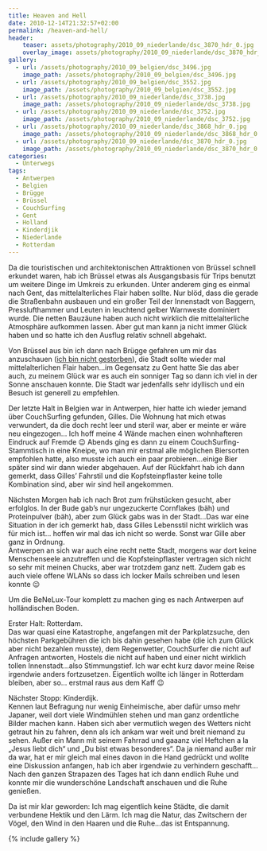 ```yaml
---
title: Heaven and Hell
date: 2010-12-14T21:32:57+02:00
permalink: /heaven-and-hell/
header:
    teaser: assets/photography/2010_09_niederlande/dsc_3870_hdr_0.jpg
    overlay_image: assets/photography/2010_09_niederlande/dsc_3870_hdr_0.jpg
gallery:
  - url: /assets/photography/2010_09_belgien/dsc_3496.jpg
    image_path: /assets/photography/2010_09_belgien/dsc_3496.jpg
  - url: /assets/photography/2010_09_belgien/dsc_3552.jpg
    image_path: /assets/photography/2010_09_belgien/dsc_3552.jpg
  - url: /assets/photography/2010_09_niederlande/dsc_3738.jpg
    image_path: /assets/photography/2010_09_niederlande/dsc_3738.jpg
  - url: /assets/photography/2010_09_niederlande/dsc_3752.jpg
    image_path: /assets/photography/2010_09_niederlande/dsc_3752.jpg
  - url: /assets/photography/2010_09_niederlande/dsc_3868_hdr_0.jpg
    image_path: /assets/photography/2010_09_niederlande/dsc_3868_hdr_0.jpg
  - url: /assets/photography/2010_09_niederlande/dsc_3870_hdr_0.jpg
    image_path: /assets/photography/2010_09_niederlande/dsc_3870_hdr_0.jpg
categories:
  - Unterwegs
tags:
  - Antwerpen
  - Belgien
  - Brügge
  - Brüssel
  - CouchSurfing
  - Gent
  - Holland
  - Kinderdjik
  - Niederlande
  - Rotterdam
---
```

Da die touristischen und architektonischen Attraktionen von Brüssel schnell erkundet waren, 
hab ich Brüssel etwas als Ausgangsbasis für Trips benutzt um weitere Dinge im Umkreis zu erkunden. 
Unter anderem ging es einmal nach Gent, das mittelalterliches Flair haben sollte. 
Nur blöd, dass die gerade die Straßenbahn ausbauen und ein großer Teil der Innenstadt von Baggern, Presslufthammer und 
Leuten in leuchtend gelber Warnweste dominiert wurde. Die netten Bauzäune haben auch nicht wirklich die mittelalterliche Atmosphäre aufkommen lassen. 
Aber gut man kann ja nicht immer Glück haben und so hatte ich den Ausflug relativ schnell abgehakt.

Von Brüssel aus bin ich dann nach Brügge gefahren um mir das anzuschauen ([ich bin nicht gestorben](https://www.imdb.com/title/tt0780536/?ref_=nv_sr_1?ref_=nv_sr_1)), 
die Stadt sollte wieder mal mittelalterlichen Flair haben…im Gegensatz zu Gent hatte Sie das aber auch, 
zu meinem Glück war es auch ein sonniger Tag so dann ich viel in der Sonne anschauen konnte. 
Die Stadt war jedenfalls sehr idyllisch und ein Besuch ist generell zu empfehlen.

Der letzte Halt in Belgien war in Antwerpen, hier hatte ich wieder jemand über CouchSurfing gefunden, Gilles. 
Die Wohnung hat mich etwas verwundert, da die doch recht leer und steril war, aber er meinte er wäre neu eingezogen…
Ich hoff meine 4 Wände machen einen wohnhafteren Eindruck auf Fremde 😉 Abends ging es dann zu einem CouchSurfing-Stammtisch in eine Kneipe, 
wo man mir erstmal alle möglichen Biersorten empfohlen hatte, also musste ich auch ein paar probieren…einige Bier später sind wir dann wieder abgehauen. 
Auf der Rückfahrt hab ich dann gemerkt, dass Gilles’ Fahrstil und die Kopfsteinpflaster keine tolle Kombination sind, aber wir sind heil angekommen.  

Nächsten Morgen hab ich nach Brot zum frühstücken gesucht, aber erfolglos. In der Bude gab’s nur ungezuckerte Cornflakes (bäh) und Proteinpulver (bäh), 
aber zum Glück gabs was in der Stadt…Das war eine Situation in der ich gemerkt hab, dass Gilles Lebensstil nicht wirklich was für mich ist…
hoffen wir mal das ich nicht so werde. Sonst war Gille aber ganz in Ordnung.  
Antwerpen an sich war auch eine recht nette Stadt, morgens war dort keine Menschenseele anzutreffen und die 
Kopfsteinpflaster vertragen sich nicht so sehr mit meinen Chucks, aber war trotzdem ganz nett. 
Zudem gab es auch viele offene WLANs so dass ich locker Mails schreiben und lesen konnte 😉

Um die BeNeLux-Tour komplett zu machen ging es nach Antwerpen auf holländischen Boden.

Erster Halt: Rotterdam.  
Das war quasi eine Katastrophe, angefangen mit der Parkplatzsuche, den höchsten Parkgebühren die ich bis dahin 
gesehen habe (die ich zum Glück aber nicht bezahlen musste), dem Regenwetter, CouchSurfer die nicht auf Anfragen antworten, 
Hostels die nicht auf haben und einer nicht wirklich tollen Innenstadt…also Stimmungstief. 
Ich war echt kurz davor meine Reise irgendwie anders fortzusetzen. Eigentlich wollte ich länger in Rotterdam bleiben, aber so…
erstmal raus aus dem Kaff 😉  

Nächster Stopp: Kinderdijk.  
Kennen laut Befragung nur wenig Einheimische, aber dafür umso mehr Japaner, weil dort viele Windmühlen stehen und 
man ganz ordentliche Bilder machen kann. Haben sich aber vermutlich wegen des Wetters nicht getraut hin zu fahren, 
denn als ich ankam war weit und breit niemand zu sehen. Außer ein Mann mit seinem Fahrrad und gaaanz viel 
Heftchen a la „Jesus liebt dich“ und „Du bist etwas besonderes“. Da ja niemand außer mir da war, hat er mir gleich mal 
eines davon in die Hand gedrückt und wollte eine Diskussion anfangen, hab ich aber irgendwie zu verhindern geschafft…
Nach den ganzen Strapazen des Tages hat ich dann endlich Ruhe und konnte mir die wunderschöne Landschaft anschauen und die Ruhe genießen. 
 
Da ist mir klar geworden: Ich mag eigentlich keine Städte, die damit verbundene Hektik und den Lärm. 
Ich mag die Natur, das Zwitschern der Vögel, den Wind in den Haaren und die Ruhe…das ist Entspannung.

{% include gallery %}
